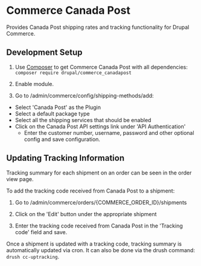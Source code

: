 Commerce Canada Post
=================

Provides Canada Post shipping rates and tracking functionality for Drupal Commerce.

## Development Setup


1. Use [Composer](https://getcomposer.org/) to get Commerce Canada Post with all dependencies: `composer require drupal/commerce_canadapost`

2. Enable module.

3. Go to /admin/commerce/config/shipping-methods/add:
  - Select 'Canada Post' as the Plugin
  - Select a default package type
  - Select all the shipping services that should be enabled
  - Click on the Canada Post API settings link under 'API Authentication'
    - Enter the customer number, username, password and other optional config and save configuration.

## Updating Tracking Information
Tracking summary for each shipment on an order can be seen in the order view page.

To add the tracking code received from Canada Post to a shipment:

1. Go to /admin/commerce/orders/{COMMERCE_ORDER_ID}/shipments

2. Click on the 'Edit' button under the appropriate shipment

3. Enter the tracking code received from Canada Post in the 'Tracking code' field and save.

Once a shipment is updated with a tracking code, tracking summary is automatically updated via cron.
It can also be done via the drush command: `drush cc-uptracking`.

